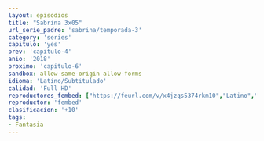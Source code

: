 ```yaml
---
layout: episodios
title: "Sabrina 3x05"
url_serie_padre: 'sabrina/temporada-3'
category: 'series'
capitulo: 'yes'
prev: 'capitulo-4'
anio: '2018'
proximo: 'capitulo-6'
sandbox: allow-same-origin allow-forms
idioma: 'Latino/Subtitulado'
calidad: 'Full HD'
reproductores_fembed: ["https://feurl.com/v/x4jzqs5374rkm10","Latino","https://mstream.space/tta6twl8rcs4","Latino","https://feurl.com/v/j60qqcdqy25-pw1","Latino","https://player.premiumstream.live/player.php?id=NjAz&sub=https://sub.cuevana2.io/vtt-sub/sub7/El.mundo.oculto.de.sabrina.S03E05.vtt","Subtitulado"]
reproductor: 'fembed'
clasificacion: '+10'
tags:
- Fantasia
---
```












